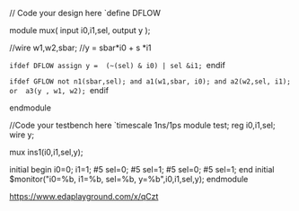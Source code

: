 // Code your design here
`define DFLOW

module mux(
 input i0,i1,sel,
 output y
 );
 
 //wire w1,w2,sbar; 
  //y = sbar*i0 + s *i1
  
  
 `ifdef DFLOW
  assign y =  (~(sel) & i0) | sel &i1;
 `endif
  
 `ifdef GFLOW
 not n1(sbar,sel);
  and a1(w1,sbar, i0);
  and a2(w2,sel, i1);
  or  a3(y , w1, w2);
 `endif
  
 
endmodule

//Code your testbench here
`timescale 1ns/1ps
module test;
  reg i0,i1,sel;
  wire y;
  
  mux  ins1(i0,i1,sel,y);
  
  initial
    begin
      i0=0; i1=1;
      #5 sel=0;
      #5 sel=1;
      #5 sel=0;
      #5 sel=1;
    end
  initial
    $monitor("i0=%b, i1=%b, sel=%b, y=%b",i0,i1,sel,y);
endmodule


https://www.edaplayground.com/x/qCzt
